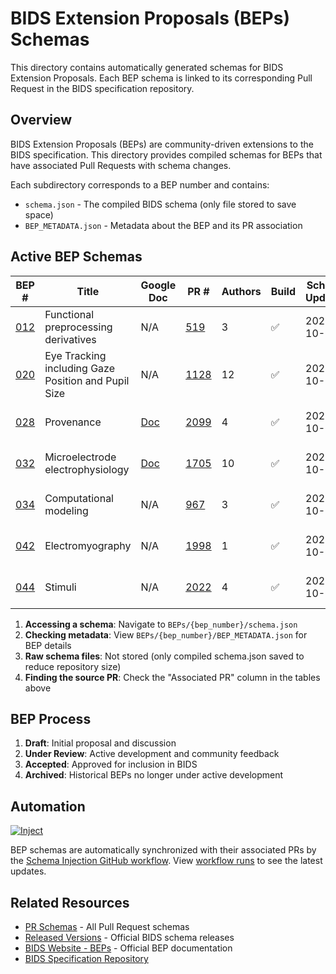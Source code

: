 # BIDS Extension Proposals (BEPs) Schemas

This directory contains automatically generated schemas for BIDS Extension Proposals.
Each BEP schema is linked to its corresponding Pull Request in the BIDS specification repository.

## Overview

BIDS Extension Proposals (BEPs) are community-driven extensions to the BIDS specification.
This directory provides compiled schemas for BEPs that have associated Pull Requests with schema changes.

Each subdirectory corresponds to a BEP number and contains:
- `schema.json` - The compiled BIDS schema (only file stored to save space)
- `BEP_METADATA.json` - Metadata about the BEP and its PR association

## Active BEP Schemas

| BEP # | Title | Google Doc | PR # | Authors | Build | Schema Updated | Last Commit | Actions |
|-------|-------|------------|------|---------|-------|----------------|-------------|---------|
| [012](https://bids.neuroimaging.io/bep012) | Functional preprocessing derivatives | N/A | [519](https://github.com/bids-standard/bids-specification/pull/519) | 3 | ✅ | 2025-10-01 | [bd52fd178a](https://github.com/bids-standard/bids-specification/commit/bd52fd178ae077a10e04858bccdc30a1cdcd25e4) | [Schema](./12/schema.json) \| [Raw](https://raw.githubusercontent.com/bids-standard/bids-schema/refs/heads/enh-prs-and-beps/BEPs/12/schema.json) \| [Pretty](https://raw.githubusercontent.com/bids-standard/bids-schema/refs/heads/enh-prs-and-beps/BEPs/12/schema_pp.json) |
| [020](https://bids.neuroimaging.io/bep020) | Eye Tracking including Gaze Position and Pupil Size | N/A | [1128](https://github.com/bids-standard/bids-specification/pull/1128) | 12 | ✅ | 2025-10-16 | [9364f662eb](https://github.com/bids-standard/bids-specification/commit/9364f662ebf0267d215cb12cd82a3a687219fdf9) | [Schema](./20/schema.json) \| [Raw](https://raw.githubusercontent.com/bids-standard/bids-schema/refs/heads/enh-prs-and-beps/BEPs/20/schema.json) \| [Pretty](https://raw.githubusercontent.com/bids-standard/bids-schema/refs/heads/enh-prs-and-beps/BEPs/20/schema_pp.json) |
| [028](https://bids.neuroimaging.io/bep028) | Provenance | [Doc](https://docs.google.com/document/d/1vw3VNDof5cecv2PkFp7Lw_pNUTUo8-m8V4SIdtGJVKs/) | [2099](https://github.com/bids-standard/bids-specification/pull/2099) | 4 | ✅ | 2025-10-18 | [40d65e6d65](https://github.com/bids-standard/bids-specification/commit/40d65e6d6574ba78355a5af822ed63ce34a44912) | [Schema](./28/schema.json) \| [Raw](https://raw.githubusercontent.com/bids-standard/bids-schema/refs/heads/enh-prs-and-beps/BEPs/28/schema.json) \| [Pretty](https://raw.githubusercontent.com/bids-standard/bids-schema/refs/heads/enh-prs-and-beps/BEPs/28/schema_pp.json) |
| [032](https://bids.neuroimaging.io/bep032) | Microelectrode electrophysiology | [Doc](https://docs.google.com/document/d/1oG-C8T-dWPqfVzL2W8HO3elWK8NIh2cOCPssRGv23n0/) | [1705](https://github.com/bids-standard/bids-specification/pull/1705) | 10 | ✅ | 2025-10-18 | [aae81f578f](https://github.com/bids-standard/bids-specification/commit/aae81f578f433dff0639328a3137ab4ad77d3c16) | [Schema](./32/schema.json) \| [Raw](https://raw.githubusercontent.com/bids-standard/bids-schema/refs/heads/enh-prs-and-beps/BEPs/32/schema.json) \| [Pretty](https://raw.githubusercontent.com/bids-standard/bids-schema/refs/heads/enh-prs-and-beps/BEPs/32/schema_pp.json) |
| [034](https://bids.neuroimaging.io/bep034) | Computational modeling | N/A | [967](https://github.com/bids-standard/bids-specification/pull/967) | 3 | ✅ | 2025-10-01 | [b4d0044a79](https://github.com/bids-standard/bids-specification/commit/b4d0044a797202df2fb1afa912f0a3def07a09e7) | [Schema](./34/schema.json) \| [Raw](https://raw.githubusercontent.com/bids-standard/bids-schema/refs/heads/enh-prs-and-beps/BEPs/34/schema.json) \| [Pretty](https://raw.githubusercontent.com/bids-standard/bids-schema/refs/heads/enh-prs-and-beps/BEPs/34/schema_pp.json) |
| [042](https://bids.neuroimaging.io/bep042) | Electromyography | N/A | [1998](https://github.com/bids-standard/bids-specification/pull/1998) | 1 | ✅ | 2025-10-22 | [94215eb355](https://github.com/bids-standard/bids-specification/commit/94215eb35511072e41857a821c28fd6b38bc4c74) | [Schema](./42/schema.json) \| [Raw](https://raw.githubusercontent.com/bids-standard/bids-schema/refs/heads/enh-prs-and-beps/BEPs/42/schema.json) \| [Pretty](https://raw.githubusercontent.com/bids-standard/bids-schema/refs/heads/enh-prs-and-beps/BEPs/42/schema_pp.json) |
| [044](https://bids.neuroimaging.io/bep044) | Stimuli | N/A | [2022](https://github.com/bids-standard/bids-specification/pull/2022) | 4 | ✅ | 2025-10-18 | [6f6c93a53c](https://github.com/bids-standard/bids-specification/commit/6f6c93a53c020eceef62305874d2fb33e95dbd3b) | [Schema](./44/schema.json) \| [Raw](https://raw.githubusercontent.com/bids-standard/bids-schema/refs/heads/enh-prs-and-beps/BEPs/44/schema.json) \| [Pretty](https://raw.githubusercontent.com/bids-standard/bids-schema/refs/heads/enh-prs-and-beps/BEPs/44/schema_pp.json) |## How to Use BEP Schemas

1. **Accessing a schema**: Navigate to `BEPs/{bep_number}/schema.json`
2. **Checking metadata**: View `BEPs/{bep_number}/BEP_METADATA.json` for BEP details
3. **Raw schema files**: Not stored (only compiled schema.json saved to reduce repository size)
4. **Finding the source PR**: Check the "Associated PR" column in the tables above

## BEP Process

1. **Draft**: Initial proposal and discussion
2. **Under Review**: Active development and community feedback
3. **Accepted**: Approved for inclusion in BIDS
4. **Archived**: Historical BEPs no longer under active development

## Automation

[![Inject](https://github.com/bids-standard/bids-schema/actions/workflows/inject.yml/badge.svg)](https://github.com/bids-standard/bids-schema/actions/workflows/inject.yml)

BEP schemas are automatically synchronized with their associated PRs by the [Schema Injection GitHub workflow](https://github.com/bids-standard/bids-schema/actions/workflows/inject.yml). View [workflow runs](https://github.com/bids-standard/bids-schema/actions/workflows/inject.yml) to see the latest updates.

## Related Resources

- [PR Schemas](../PRs/) - All Pull Request schemas
- [Released Versions](../versions/) - Official BIDS schema releases
- [BIDS Website - BEPs](https://bids.neuroimaging.io/beps) - Official BEP documentation
- [BIDS Specification Repository](https://github.com/bids-standard/bids-specification)

